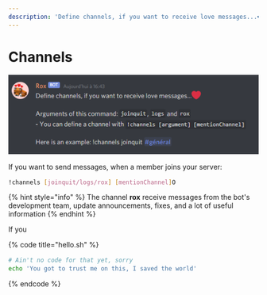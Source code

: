 ```yaml
---
description: 'Define channels, if you want to receive love messages...❤️'
---
```


# Channels

![](../.gitbook/assets/image.png)



If you want to send messages, when a member joins your server:

```bash
!channels [joinquit/logs/rox] [mentionChannel]O
```

{% hint style="info" %}
The channel **rox** receive messages from the bot's development team, update announcements, fixes, and a lot of useful information
{% endhint %}

If you 

{% code title="hello.sh" %}
```bash
# Ain't no code for that yet, sorry
echo 'You got to trust me on this, I saved the world'
```
{% endcode %}



